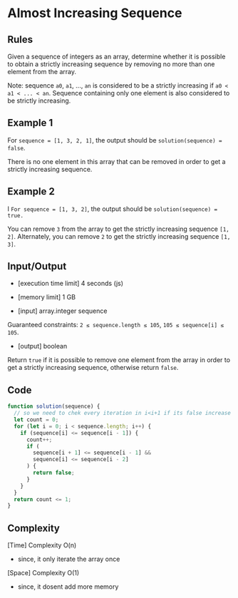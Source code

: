 # Almost Increasing Sequence

## Rules

Given a sequence of integers as an array, determine whether it is possible to obtain a strictly increasing sequence by removing no more than one element from the array.

Note: sequence `a0`, `a1`, ..., `an` is considered to be a strictly increasing if `a0 < a1 < ... < an`. Sequence containing only one element is also considered to be strictly increasing.

## Example 1

For `sequence = [1, 3, 2, 1]`, the output should be
`solution(sequence) = false`.

There is no one element in this array that can be removed in order to get a strictly increasing sequence.

## Example 2

I `For sequence = [1, 3, 2]`, the output should be
`solution(sequence) = true.`

You can remove `3` from the array to get the strictly increasing sequence `[1, 2]`. Alternately, you can remove `2` to get the strictly increasing sequence `[1, 3]`.

## Input/Output

- [execution time limit] 4 seconds (js)

- [memory limit] 1 GB

- [input] array.integer sequence

Guaranteed constraints:
`2 ≤ sequence.length ≤ 105`,
`105 ≤ sequence[i] ≤ 105`.

- [output] boolean

Return `true` if it is possible to remove one element from the array in order to get a strictly increasing sequence, otherwise return `false`.

## Code

```javascript
function solution(sequence) {
  // so we need to chek every iteration in i<i+1 if its false increase the count
  let count = 0;
  for (let i = 0; i < sequence.length; i++) {
    if (sequence[i] <= sequence[i - 1]) {
      count++;
      if (
        sequence[i + 1] <= sequence[i - 1] &&
        sequence[i] <= sequence[i - 2]
      ) {
        return false;
      }
    }
  }
  return count <= 1;
}
```

## Complexity

[Time] Complexity O(n)

- since, it only iterate the array once

[Space] Complexity O(1)

- since, it dosent add more memory
